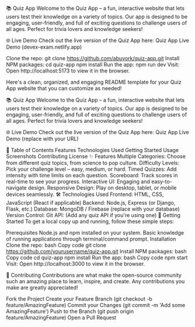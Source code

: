 📚 Quiz App
Welcome to the Quiz App – a fun, interactive website that lets users test their knowledge on a variety of topics. Our app is designed to be engaging, user-friendly, and full of exciting questions to challenge users of all ages. Perfect for trivia lovers and knowledge seekers!

🌐 Live Demo
Check out the live version of the Quiz App here: Quiz App Live Demo (devex-exam.netlify.app)

Clone the repo:
git clone https://github.com/abuyork/quiz-app.git
Install NPM packages:
cd quiz-app
npm install
Run the app:
npm run dev
Visit: Open http://localhost:5173 to view it in the browser.


Here's a clean, organized, and engaging README template for your Quiz App website that you can customize as needed!

📚 Quiz App
Welcome to the Quiz App – a fun, interactive website that lets users test their knowledge on a variety of topics. Our app is designed to be engaging, user-friendly, and full of exciting questions to challenge users of all ages. Perfect for trivia lovers and knowledge seekers!

🌐 Live Demo
Check out the live version of the Quiz App here: Quiz App Live Demo (replace with your URL)

📖 Table of Contents
Features
Technologies Used
Getting Started
Usage
Screenshots
Contributing
License
✨ Features
Multiple Categories: Choose from different quiz topics, from science to pop culture.
Difficulty Levels: Pick your challenge level – easy, medium, or hard.
Timed Quizzes: Add intensity with time limits on each question.
Scoreboard: Track scores in real-time to see your progress.
Interactive UI: Engaging and easy-to-navigate design.
Responsive Design: Play on desktop, tablet, or mobile devices seamlessly.
🛠 Technologies Used
Frontend: HTML, CSS, JavaScript (React if applicable)
Backend: Node.js, Express (or Django, Flask, etc.)
Database: MongoDB / Firebase (replace with your database)
Version Control: Git
API: (Add any quiz API if you're using one)
🚀 Getting Started
To get a local copy up and running, follow these simple steps:

Prerequisites
Node.js and npm installed on your system.
Basic knowledge of running applications through terminal/command prompt.
Installation
Clone the repo:
bash
Copy code
git clone https://github.com/yourusername/quiz-app.git
Install NPM packages:
bash
Copy code
cd quiz-app
npm install
Run the app:
bash
Copy code
npm start
Visit: Open http://localhost:3000 to view it in the browser.

🤝 Contributing
Contributions are what make the open-source community such an amazing place to learn, inspire, and create. Any contributions you make are greatly appreciated!

Fork the Project
Create your Feature Branch (git checkout -b feature/AmazingFeature)
Commit your Changes (git commit -m 'Add some AmazingFeature')
Push to the Branch (git push origin feature/AmazingFeature)
Open a Pull Request

